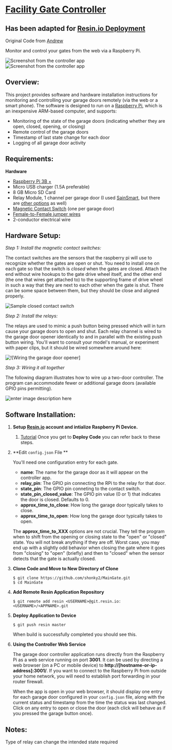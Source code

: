 [Facility Gate Controller](https://github.com/shonky2/MainGate)
======================
Has been adapted for [Resin.io Deployment](https://resin.io)
------
Original Code from [Andrew](https://github.com/andrewshilliday/garage-door-controller)

Monitor and control your gates from the web via a Raspberry Pi.

![Screenshot from the controller app][1] &nbsp; ![Screenshot from the controller app][2]

Overview:
------

This project provides software and hardware installation instructions for monitoring and controlling your garage doors remotely (via the web or a smart phone). The software is designed to run on a [Raspberry Pi](www.raspberrypi.org), which is an inexpensive ARM-based computer, and supports:
* Monitoring of the state of the garage doors (indicating whether they are open, closed, opening, or closing)
* Remote control of the garage doors
* Timestamp of last state change for each door
* Logging of all garage door activity

Requirements:
-----

**Hardware**

* [Raspberry Pi 3B +](http://www.raspberrypi.org)
* Micro USB charger (1.5A preferable)
* 8 GB Micro SD Card
* Relay Module, 1 channel per garage door (I used [SainSmart](http://amzn.com/B0057OC6D8 ), but there are [other options](http://amzn.com/B00DIMGFHY) as well)
* [Magnetic Contact Switch](http://amzn.com/B006VK6YLC) (one per garage door)
* [Female-to-Female jumper wires](http://amzn.com/B007XPSVMY)
* 2-conductor electrical wire

Hardware Setup:
------

*Step 1: Install the magnetic contact switches:*

The contact switches are the sensors that the raspberry pi will use to recognize whether the gates are open or shut. You need to install one on each gate so that the switch is *closed* when the gates are closed.  Attach the end without wire hookups to the gate drive wheel itself, and the other end (the one that wires get attached to) to the supporting frame of drive wheel in such a way that they are next to each other when the gate is shut.  There can be some space between them, but they should be close and aligned properly.

![Sample closed contact switch][3]

*Step 2: Install the relays:*

The relays are used to mimic a push button being pressed which will in turn cause your garage doors to open and shut.  Each relay channel is wired to the garage door opener identically to and in parallel with the existing push button wiring.  You'll want to consult your model's manual, or experiment with paper clips, but it should be wired somewhere around here:

![!\[Wiring the garage door opener\]][4]
    
*Step 3: Wiring it all together*

The following diagram illustrates how to wire up a two-door controller.  The program can accommodate fewer or additional garage doors (available GPIO pins permitting).

![enter image description here][5]



Software Installation:
-----

1. **Setup [Resin.io](https://resin.io) account and intialize Raspberry Pi Device.**
    1. [Tutorial](https://docs.resin.io/learn/getting-started/raspberrypi3/python/) Once you get to **Deploy Code** you can refer back to these steps.
  
2.  **Edit `config.json` File **
    
    You'll need one configuration entry for each gate.
    - **name**: The name for the garage door as it will appear on the controller app.
    - **relay_pin**: The GPIO pin connecting the RPi to the relay for that door.
    - **state_pin**: The GPIO pin conneting to the contact switch.
    - **state_pin_closed_value**: The GPIO pin value (0 or 1) that indicates the door is closed. Defaults to 0.
    - **approx_time_to_close**: How long the garage door typically takes to close.
    - **approx_time_to_open**: How long the garage door typically takes to open.

    The **approx_time_to_XXX** options are not crucial. They tell the program when to shift from the opening or closing state to the "open" or "closed" state.  You will not break anything if they are off.  Worst case, you may end up with a slightly odd behavior when closing the gate where it goes from "closing" to "open" (briefly) and then to "closed" when the sensor detects that the gate is actually closed.
  
3. **Clone Code and Move to New Directory of Clone**
    
    ```
    $ git clone https://github.com/shonky2/MainGate.git
    $ cd MainGate
    ```
    
3.  **Add Remote Resin Application Repository**
    
    ```
    $ git remote add resin <USERNAME>@git.resin.io:<USERNAME>/<APPNAME>.git
    ```
    
4.  **Deploy Application to Device**
     
     ```
     $ git push resin master
     ```
    When build is successfully completed you should see this.
    
    
    
5. **Using the Controller Web Service**

    The garage door controller application runs directly from the Raspberry Pi as a web service running on port **3001**. It can be used by directing a web browser (on a PC or mobile device) to **http://[hostname-or-ip-address]:3001/**.  If you want to connect to the Raspberry Pi from outside your home network, you will need to establish port forwarding in your router firewall.  
    
    When the app is open in your web browser, it should display one entry for each garage door configured in your `config.json` file, along with the current status and timestamp from the time the status was last changed.  Click on any entry to open or close the door (each click will behave as if you pressed the garage button once).

Notes:
----------  
Type of relay can change the intended state required

  [1]: http://i.imgur.com/rDx9YIt.png
  [2]: http://i.imgur.com/bfjx9oy.png
  [3]: http://i.imgur.com/vPHx7kF.png
  [4]: http://i.imgur.com/AkNl6FI.jpg
  [5]: http://i.imgur.com/48bpyG0.png
  

